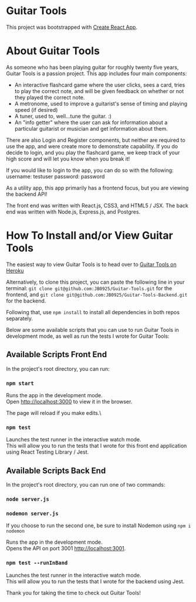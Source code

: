 # Guitar Tools

This project was bootstrapped with [Create React App](https://github.com/facebook/create-react-app).

# About Guitar Tools

As someone who has been playing guitar for roughly twenty five years, Guitar Tools
is a passion project. This app includes four main components:
- An interactive flashcard game where the user clicks, sees a card, tries to play the correct
  note, and will be given feedback on whether or not they played the correct note.
- A metronome, used to improve a guitarist's sense of timing and playing speed (if desired)
- A tuner, used to, well...tune the guitar. :)
- An "info getter" where the user can ask for information about a particular guitarist or musician
  and get information about them.

There are also Login and Register components, but neither are required to use the app, and were
create more to demonstrate capability. If you do decide to login, and you play the flashcard game, 
we keep track of your high score and will let you know when you break it!

If you would like to login to the app, you can do so with the following:
    username: testuser
    password: password

As a utility app, this app primarily has a frontend focus, but you are viewing the backend API!

The front end was written with React.js, CSS3, and HTML5 / JSX.
The back end was written with Node.js, Express.js, and Postgres.

# How To Install and/or View Guitar Tools

The easiest way to view Guitar Tools is to head over to
[Guitar Tools on Heroku](https://agile-beyond-78774.herokuapp.com/)

Alternatively, to clone this project, you can paste the following line in your terminal:
`git clone git@github.com:JB0925/Guitar-Tools.git` for the frontend,
and `git clone git@github.com:JB0925/Guitar-Tools-Backend.git` for the backend.

Following that, use `npm install` to install all dependencies in both repos separately.

Below are some available scripts that you can use to run Guitar Tools in 
development mode, as well as run the tests I wrote for Guitar Tools:

## Available Scripts Front End

In the project's root directory, you can run:

### `npm start`

Runs the app in the development mode.\
Open [http://localhost:3000](http://localhost:3000) to view it in the browser.

The page will reload if you make edits.\

### `npm test`

Launches the test runner in the interactive watch mode.\
This will allow you to run the tests that I wrote for this
front end application using React Testing Library / Jest.


## Available Scripts Back End

In the project's root directory, you can run one of two commands:

### `node server.js` 
### `nodemon server.js`

If you choose to run the second one, be sure to install Nodemon using `npm i nodemon`

Runs the app in the development mode.\
Opens the API on port 3001 [http://localhost:3001](http://localhost:3001).

### `npm test --runInBand`

Launches the test runner in the interactive watch mode.\
This will allow you to run the tests that I wrote for the
backend using Jest.

Thank you for taking the time to check out Guitar Tools!